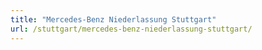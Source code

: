 ```yaml
---
title: "Mercedes-Benz Niederlassung Stuttgart"
url: /stuttgart/mercedes-benz-niederlassung-stuttgart/
---
```

